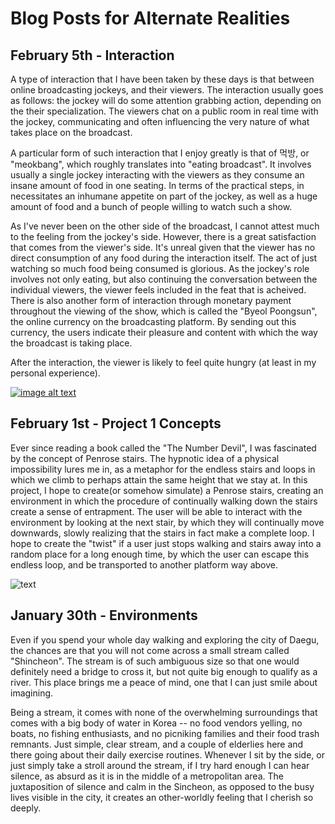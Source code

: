 # Blog Posts for Alternate Realities


## February 5th -  Interaction

A type of interaction that I have been taken by these days is that between online broadcasting jockeys, and their viewers. The interaction usually goes as follows: the jockey will do some attention grabbing action, depending on the their specialization. The viewers chat on a public room in real time with the jockey, communicating and often influencing the very nature of what takes place on the broadcast. 


A particular form of such interaction that I enjoy greatly is that of 먹방, or "meokbang", which roughly translates into "eating broadcast". It involves usually a single jockey interacting with the viewers as they consume an insane amount of food in one seating. In terms of the practical steps, in necessitates an inhumane appetite on part of the jockey, as well as a huge amount of food and a bunch of people willing to watch such a show.

As I've never been on the other side of the broadcast, I cannot attest much to the feeling from the jockey's side. However, there is a great satisfaction that comes from the viewer's side. It's unreal given that the viewer has no direct consumption of any food during the interaction itself. The act of just watching so much food being consumed is glorious. As the jockey's role involves not only eating, but also continuing the conversation between the individual viewers, the viewer feels included in the feat that is acheived. There is also another form of interaction through monetary payment throughout the viewing of the show, which is called the "Byeol Poongsun", the online currency on the broadcasting platform. By sending out this currency, the users indicate their pleasure and content with which the way the broadcast is taking place. 

After the interaction, the viewer is likely to feel quite hungry (at least in my personal experience). 

[![image alt text](https://i.ytimg.com/vi/-iB5PANA_T8/maxresdefault.jpg)](https://www.youtube.com/watch?v=-iB5PANA_T8)


## February 1st - Project 1 Concepts


Ever since reading a book called the "The Number Devil", I was fascinated by the concept of Penrose stairs. The hypnotic idea of a physical impossibility lures me in, as a metaphor for the endless stairs and loops in which we climb to perhaps attain the same height that we stay at. 
In this project, I hope to create(or somehow simulate) a Penrose stairs, creating an environment in which the procedure of continually walking down the stairs create a sense of entrapment. The user will be able to interact with the environment by looking at the next stair, by which they will continually move downwards, slowly realizing that the stairs in fact make a complete loop. I hope to create the "twist" if a user just stops walking and stairs away into a random place for a long enough time, by which the user can escape this endless loop, and be transported to another platform way above.

![text](https://i.ytimg.com/vi/E7e_9QbA7l0/maxresdefault.jpg)


## January 30th - Environments


Even if you spend your whole day walking and exploring the city of Daegu,
the chances are that you will not come across a small stream called "Shincheon".
The stream is of such ambiguous size so that one would definitely need a bridge to cross it, but not quite big enough to qualify
as a river. This place brings me a peace of mind, one that I can just smile about imagining.


Being a stream, it comes with none of the overwhelming surroundings that comes with a big body of water in Korea -- no food vendors yelling,
no boats, no fishing enthusiasts, and no picniking families and their food trash remnants. Just simple, clear stream, and a couple of elderlies
here and there going about their daily exercise routines. Whenever I sit by the side, or just simply take a stroll around the stream, if I try hard enough
I can hear silence, as absurd as it is in the middle of a metropolitan area. The juxtaposition of silence and calm in the Sincheon, as opposed to the
busy lives visible in the city, it creates an other-worldly feeling that I cherish so deeply.


